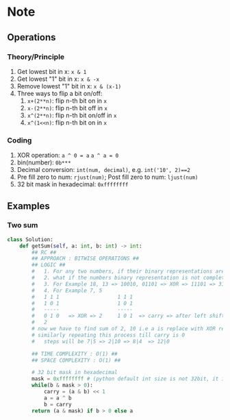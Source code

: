# Note

## Operations

### Theory/Principle

1. Get lowest bit in x: `x & 1`
2. Get lowest "1" bit in x: `x & -x`
3. Remove lowest "1" bit in x: `x & (x-1)`
4. Three ways to flip a bit on/off:
   1. `x+(2**n)`: flip n-th bit on in `x`
   2. `x-(2**n)`: flip n-th bit off in `x`
   3. `x^(2**n)`: flip n-th bit on/off in `x`
   4. `x^(1<<n)`: flip n-th bit on in `x`

### Coding

1. XOR operation: `a ^ 0 = a`  `a ^ a = 0`
2. bin(number): `0b***`
3. Decimal conversion: `int(num, decimal)`, e.g. `int('10', 2)==2`
4. Pre fill zero to num: `rjust(num)`; Post fill zero to num: `ljust(num)`
5. 32 bit mask in hexadecimal: `0xffffffff`

## Examples

### Two sum

``` py
class Solution:
    def getSum(self, a: int, b: int) -> int:
        ## RC ##
        ## APPROACH : BITWISE OPERATIONS ##
        ## LOGIC ##
        #   1. For any two numbers, if their binary representations are completely opposite, then XOR operation will directly produce sum of numbers ( in this case carry is 0 )
        #   2. what if the numbers binary representation is not completely opposite, XOR will only have part of the sum and remaining will be carry, which can be produced by and operation followed by left shift operation.
        #   3. For Example 18, 13 => 10010, 01101 => XOR => 11101 => 31 (ans found), and operation => carry => 0
        #   4. For Example 7, 5
        #   1 1 1                   1 1 1
        #   1 0 1                   1 0 1
        #   -----                   -----
        #   0 1 0   => XOR => 2     1 0 1  => carry => after left shift => 1 0 1 0
        #   2                                                              10
        # now we have to find sum of 2, 10 i.e a is replace with XOR result and b is replaced wth carry result
        # similarly repeating this process till carry is 0
        #   steps will be 7|5 => 2|10 => 8|4  => 12|0

        ## TIME COMPLEXITY : O(1) ##
        ## SPACE COMPLEXITY : O(1) ##

        # 32 bit mask in hexadecimal
        mask = 0xffffffff # (python default int size is not 32bit, it is very large number, so to prevent overflow and stop running into infinite loop, we use 32bit mask to limit int size to 32bit )
        while(b & mask > 0):
            carry = (a & b) << 1
            a = a ^ b
            b = carry
        return (a & mask) if b > 0 else a
```
